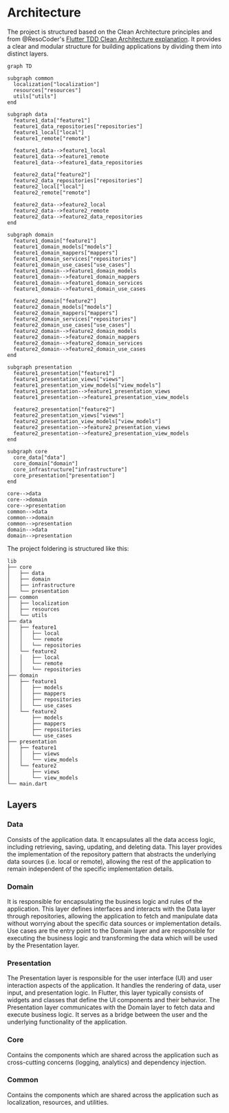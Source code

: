 # Architecture

The project is structured based on the Clean Architecture principles and from @ResoCoder's [Flutter TDD Clean Architecture explanation](https://resocoder.com/2019/08/27/flutter-tdd-clean-architecture-course-1-explanation-project-structure/). It provides a clear and modular structure for building applications by dividing them into distinct layers.

```mermaid
graph TD

subgraph common
  localization["localization"]
  resources["resources"]
  utils["utils"]
end

subgraph data
  feature1_data["feature1"]
  feature1_data_repositories["repositories"]
  feature1_local["local"]
  feature1_remote["remote"]

  feature1_data-->feature1_local
  feature1_data-->feature1_remote
  feature1_data-->feature1_data_repositories
  
  feature2_data["feature2"]
  feature2_data_repositories["repositories"]
  feature2_local["local"]
  feature2_remote["remote"]
  
  feature2_data-->feature2_local
  feature2_data-->feature2_remote
  feature2_data-->feature2_data_repositories
end

subgraph domain
  feature1_domain["feature1"]
  feature1_domain_models["models"]
  feature1_domain_mappers["mappers"]
  feature1_domain_services["repositories"]
  feature1_domain_use_cases["use_cases"]
  feature1_domain-->feature1_domain_models
  feature1_domain-->feature1_domain_mappers
  feature1_domain-->feature1_domain_services
  feature1_domain-->feature1_domain_use_cases

  feature2_domain["feature2"]
  feature2_domain_models["models"]
  feature2_domain_mappers["mappers"]
  feature2_domain_services["repositories"]
  feature2_domain_use_cases["use_cases"]
  feature2_domain-->feature2_domain_models
  feature2_domain-->feature2_domain_mappers
  feature2_domain-->feature2_domain_services
  feature2_domain-->feature2_domain_use_cases
end

subgraph presentation
  feature1_presentation["feature1"]
  feature1_presentation_views["views"]
  feature1_presentation_view_models["view_models"]
  feature1_presentation-->feature1_presentation_views
  feature1_presentation-->feature1_presentation_view_models

  feature2_presentation["feature2"]
  feature2_presentation_views["views"]
  feature2_presentation_view_models["view_models"]
  feature2_presentation-->feature2_presentation_views
  feature2_presentation-->feature2_presentation_view_models
end

subgraph core
  core_data["data"]
  core_domain["domain"]
  core_infrastructure["infrastructure"]
  core_presentation["presentation"]
end

core-->data
core-->domain
core-->presentation
common-->data
common-->domain
common-->presentation
domain-->data
domain-->presentation
```

The project foldering is structured like this:

```
lib
├── core
│   ├── data
│   ├── domain
│   ├── infrastructure
│   └── presentation
├── common
│   ├── localization
│   ├── resources
│   └── utils
├── data
│   ├── feature1
│   │   ├── local
│   │   └── remote
│   │   └── repositories
│   └── feature2
│   │   ├── local
│   │   └── remote
│   │   └── repositories
├── domain
│   ├── feature1
│   │   ├── models
│   │   ├── mappers
│   │   ├── repositories
│   │   └── use_cases
│   └── feature2
│       ├── models
│       ├── mappers
│       ├── repositories 
│       └── use_cases
├── presentation
│   ├── feature1
│   │   ├── views
│   │   └── view_models
│   └── feature2
│       ├── views
│       └── view_models
└── main.dart
```

## Layers

### Data

Consists of the application data. It encapsulates all the data access logic, including retrieving, saving, updating, and deleting data. This layer provides the implementation of the repository pattern that abstracts the underlying data sources (i.e. local or remote), allowing the rest of the application to remain independent of the specific implementation details.

### Domain

It is responsible for encapsulating the business logic and rules of the application. This layer defines interfaces and interacts with the Data layer through repositories, allowing the application to fetch and manipulate data without worrying about the specific data sources or implementation details. Use cases are the entry point to the Domain layer and are responsible for executing the business logic and transforming the data which will be used by the Presentation layer.

### Presentation

The Presentation layer is responsible for the user interface (UI) and user interaction aspects of the application. It handles the rendering of data, user input, and presentation logic. In Flutter, this layer typically consists of widgets and classes that define the UI components and their behavior. The Presentation layer communicates with the Domain layer to fetch data and execute business logic. It serves as a bridge between the user and the underlying functionality of the application.

### Core

Contains the components which are shared across the application such as cross-cutting concerns (logging, analytics) and dependency injection.

### Common

Contains the components which are shared across the application such as localization, resources, and utilities.

